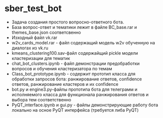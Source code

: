 # sber_test_bot
 - Задача создания простого вопросно-ответного бота.
 - База вопрос-ответ и тематики лежит в файле BC_base.rar и themes_base.json соответсвенно
 - Изходный файл vk.rar
 - w2v_cards_model.rar - файл содержащий модель w2v обученную на диалогах из vk.ru
 - kmeans_clustering100.sav-файл содержайщий pickle модели кластеризации для тематик
 - chat_bot_clusters.ipynb - файл демонстрации предобработки вопросов и обучения кластеризатора по темам
 - Class_bot_prototype.ipynb - содержит прототип класса для обработки запросов бота: ранжирование ответов, confidence ответов, ранжирование кластеров и их confidence
 - bot.py и engine3.py-файлы прототипа бота для телеграмм и исполняемого класса для функционала ранжирования ответов и выбора тем соответственно
 - PyQT_interface.ipynb и gui.py - файлы демонстрирующие работу бота локально на осное PyQT интерфейса (требуется либа PyQT)

